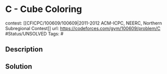 # C - Cube Coloring

contest: [[CFICPC/100609/100609|2011-2012 ACM-ICPC, NEERC, Northern Subregional Contest]]
url: https://codeforces.com/gym/100609/problem/C
#Status/UNSOLVED
Tags: #

## Description

## Solution

